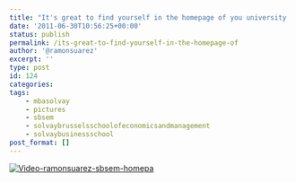 ```yaml
---
title: "It's great to find yourself in the homepage of you university :)"
date: '2011-06-30T10:56:25+00:00'
status: publish
permalink: /its-great-to-find-yourself-in-the-homepage-of
author: '@ramonsuarez'
excerpt: ''
type: post
id: 124
categories:
tags:
    - mbasolvay
    - pictures
    - sbsem
    - solvaybrusselsschoolofeconomicsandmanagement
    - solvaybusinessschool
post_format: []
---
```

[ ](http://www.solvay.edu/mba)

[![Video-ramonsuarez-sbsem-homepa](http://getfile4.posterous.com/getfile/files.posterous.com/ramonsuarez/QrHRW1aW9N8lDaILKYNxmrF3bzbWIXrbTIKf7qtT1rCXjdWJw0PUBQIwKlXN/Video-ramonsuarez-sbsem-homepa.png.scaled.500.jpg)](http://getfile3.posterous.com/getfile/files.posterous.com/ramonsuarez/M5nWfeFXTxp610Zt1PA0Jz2Khj74nmqJQ72v1dtvy1ekkipIjzndGx0mOTTp/Video-ramonsuarez-sbsem-homepa.png)